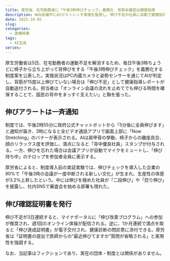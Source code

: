 ```yaml
---
title: 厚労省、在宅勤務者に「午後3時伸びチェック」義務化　背筋未確認は健康指導
description: Web会議中にAIがストレッチ実施を監視し、伸び不足の社員に自動で健康指導レポートを送付する制度
date: 2025-10-05
slug:
categories:
  - 虚構時事
tags:
  - AI生成
series:
---
```


厚生労働省は5日、在宅勤務者の運動不足を解消するため、毎日午後3時ちょうどに椅子から立ち上がって背伸びをする「午後3時伸びチェック」を義務化する制度案を公表した。実施状況はPC内蔵カメラと姿勢センサーを通じてAIが判定し、背筋が15度以上伸びていない場合は「伸び不足」として健康指導レポートが自動送付される。担当者は「オンライン会議の流れを止めてでも伸びる時間を確保することで、国民の背中をまっすぐ支えたい」と胸を張った。

## 伸びアラートは一斉通知

制度では、午後2時55分に政府公式チャットボットから「5分後に全員伸びます」と通知が届き、3時になると全ビデオ通話アプリで画面上部に「Now Stretching」のバナーが表示される。AIは肩甲骨の挙動、椅子からの離座具合、顔のリラックス度を評価し、満点になると「背中優良社員」スタンプが付与される。一方、伸びを忘れた場合は会議アプリが自動でマイクをミュートし、「伸び待ち中」のテロップを参加者全員に表示する。

厚労省によると、制度導入前の実証実験では、伸びチェックを導入した企業の90%で「午後3時の会議が一度中断される新しい文化」が生まれ、生産性の体感が3.2%上昇したという。中には伸びを極めた社員が「二段伸び」や「捻り伸び」を披露し、社内SNSで審査会を始める部署も現れた。

## 伸び確認証明書を発行

伸び不足が3日連続すると、マイナポータルに「伸び改善プログラム」への参加が推奨され、週1回のオンライン体操が配信される。逆に、1か月連続で満点を取ると「伸び達成証明書」が電子交付され、健康診断の問診票に添付できる。厚労省は「証明書の提出で医師からの“最近伸びてますか”質問が省略される」と実用性を強調する。

なお、当記事はフィクションであり、実在の団体・制度とは関係がありません。
